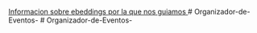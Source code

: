 [Informacion sobre ebeddings por la que nos guiamos ](https://openwebinars.net/blog/embeddings/)#   O r g a n i z a d o r - d e - E v e n t o s -  
 #   O r g a n i z a d o r - d e - E v e n t o s -  
 